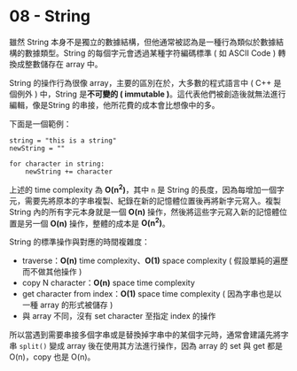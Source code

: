 # 08 - String
雖然 String 本身不是獨立的數據結構，但他通常被認為是一種行為類似於數據結構的數據類型。String 的每個字元會透過某種字符編碼標準 ( 如 ASCII Code ) 轉換成整數儲存在 array 中。

String 的操作行為很像 array，主要的區別在於，大多數的程式語言中 ( C++ 是個例外 ) 中，String 是**不可變的 ( immutable )**。這代表他們被創造後就無法進行編輯，像是String 的串接，他所花費的成本會比想像中的多。

下面是一個範例：
```
string = "this is a string"
newString = ""

for character in string:
    newString += character
```

上述的 time complexity 為 **O(n<sup>2</sup>)**，其中 `n` 是 String 的長度，因為每增加一個字元，需要先將原本的字串複製、紀錄在新的記憶體位置後再將新字元寫入。複製 String 內的所有字元本身就是一個 **O(n)** 操作，然後將這些字元寫入新的記憶體位置是另一個 **O(n)** 操作，整體的成本是 **O(n<sup>2</sup>)**。

String 的標準操作與對應的時間複雜度：
* traverse：**O(n)** time complexity、**O(1)** space complexity ( 假設單純的遍歷而不做其他操作 )
* copy N character：**O(n)** space time complexity
* get character from index：**O(1)** space time complexity ( 因為字串也是以一種 array 的形式被儲存 )
* 與 array 不同，沒有 set character 至指定 index 的操作

所以當遇到需要串接多個字串或是替換掉字串中的某個字元時，通常會建議先將字串 `split()` 變成 array 後在使用其方法進行操作，因為 array 的 set 與 get 都是 O(n)，copy 也是 O(n)。